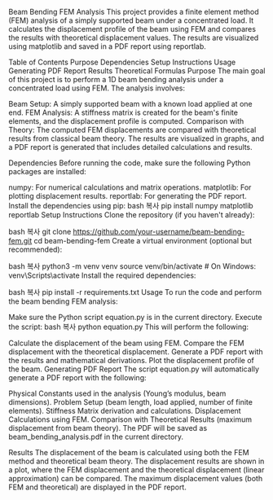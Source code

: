 Beam Bending FEM Analysis
This project provides a finite element method (FEM) analysis of a simply supported beam under a concentrated load. It calculates the displacement profile of the beam using FEM and compares the results with theoretical displacement values. The results are visualized using matplotlib and saved in a PDF report using reportlab.

Table of Contents
Purpose
Dependencies
Setup Instructions
Usage
Generating PDF Report
Results
Theoretical Formulas
Purpose
The main goal of this project is to perform a 1D beam bending analysis under a concentrated load using FEM. The analysis involves:

Beam Setup: A simply supported beam with a known load applied at one end.
FEM Analysis: A stiffness matrix is created for the beam's finite elements, and the displacement profile is computed.
Comparison with Theory: The computed FEM displacements are compared with theoretical results from classical beam theory.
The results are visualized in graphs, and a PDF report is generated that includes detailed calculations and results.

Dependencies
Before running the code, make sure the following Python packages are installed:

numpy: For numerical calculations and matrix operations.
matplotlib: For plotting displacement results.
reportlab: For generating the PDF report.
Install the dependencies using pip:
bash
복사
pip install numpy matplotlib reportlab
Setup Instructions
Clone the repository (if you haven't already):

bash
복사
git clone https://github.com/your-username/beam-bending-fem.git
cd beam-bending-fem
Create a virtual environment (optional but recommended):

bash
복사
python3 -m venv venv
source venv/bin/activate  # On Windows: venv\Scripts\activate
Install the required dependencies:

bash
복사
pip install -r requirements.txt
Usage
To run the code and perform the beam bending FEM analysis:

Make sure the Python script equation.py is in the current directory.
Execute the script:
bash
복사
python equation.py
This will perform the following:

Calculate the displacement of the beam using FEM.
Compare the FEM displacement with the theoretical displacement.
Generate a PDF report with the results and mathematical derivations.
Plot the displacement profile of the beam.
Generating PDF Report
The script equation.py will automatically generate a PDF report with the following:

Physical Constants used in the analysis (Young’s modulus, beam dimensions).
Problem Setup (beam length, load applied, number of finite elements).
Stiffness Matrix derivation and calculations.
Displacement Calculations using FEM.
Comparison with Theoretical Results (maximum displacement from beam theory).
The PDF will be saved as beam_bending_analysis.pdf in the current directory.

Results
The displacement of the beam is calculated using both the FEM method and theoretical beam theory.
The displacement results are shown in a plot, where the FEM displacement and the theoretical displacement (linear approximation) can be compared.
The maximum displacement values (both FEM and theoretical) are displayed in the PDF report.
